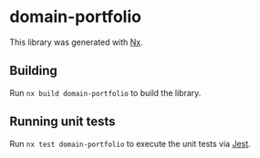 # domain-portfolio

This library was generated with [Nx](https://nx.dev).

## Building

Run `nx build domain-portfolio` to build the library.

## Running unit tests

Run `nx test domain-portfolio` to execute the unit tests via [Jest](https://jestjs.io).
